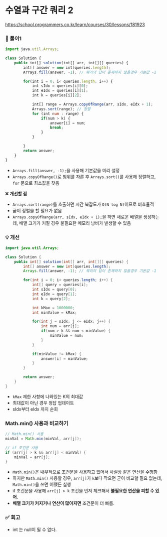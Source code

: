 # 수열과 구간 쿼리 2

https://school.programmers.co.kr/learn/courses/30/lessons/181923

### **🚀 풀이1**

```jsx
import java.util.Arrays;

class Solution {
    public int[] solution(int[] arr, int[][] queries) {
        int[] answer = new int[queries.length];
        Arrays.fill(answer, -1); // 쿼리의 답이 존재하지 않을경우 기본값 -1

        for(int i = 0; i< queries.length; i++) {
            int sIdx = queries[i][0];
            int eIdx = queries[i][1];
            int k = queries[i][2];

            int[] range = Arrays.copyOfRange(arr, sIdx, eIdx + 1);
            Arrays.sort(range); // 정렬
            for (int num : range) {
                if(num > k) {
                    answer[i] = num;
                    break;
                }
            }

        }
        return answer;
    }
}
```

- `Arrays.fill(answer, -1);`을 사용해 기본값을 미리 설정
- `Arrays.copyOfRange()`로 범위를 자른 후 `Arrays.sort()`를 사용해 정렬하고, `for` 문으로 최소값을 찾음

❌ **개선할 점**

- `Arrays.sort(range)`를 호출하면 시간 복잡도가 `O(N log N)`이므로 비효율적
- 굳이 정렬을 할 필요가 없음
- `Arrays.copyOfRange(arr, sIdx, eIdx + 1);`을 하면 새로운 배열을 생성하는데, 배열 크기가 커질 경우 불필요한 메모리 낭비가 발생할 수 있음

### **💡 개선**

```java
import java.util.Arrays;

class Solution {
    public int[] solution(int[] arr, int[][] queries) {
        int[] answer = new int[queries.length];
        Arrays.fill(answer, -1); // 쿼리의 답이 존재하지 않을경우 기본값 -1

        for(int i = 0; i< queries.length; i++) {
            int[] query = queries[i];
            int sIdx = query[0];
            int eIdx = query[1];
            int k = query[2];

            int kMax = 1000000;
            int minValue = kMax;

            for(int j = sIdx; j <= eIdx; j++) {
                int num = arr[j];
                if(num > k && num < minValue) {
                    minValue = num;
                }
            }

            if(minValue != kMax) {
                answer[i] = minValue;
            }
        }

        return answer;
    }
}
```

- `kMax` 제한 사항에 나와있는 K의 최대값
- 최대값이 아닌 경우 정답 업데이트
- sIdx부터 eIdx 까지 순회

### Math.min() 사용과 비교하기

```java
// Math.min() 사용
minVal = Math.min(minVal, arr[j]);

// if 조건문 사용
if (arr[j] > k && arr[j] < minVal) {
    minVal = arr[j];
}
```

- `Math.min()`은 내부적으로 조건문을 사용하고 있어서 사실상 같은 연산을 수행함
- 하지만 `Math.min()` 사용할 경우, `arr[j]`가 `k`보다 작으면 굳이 비교할 필요 없는데, `Math.min()`을 쓰면 어쨌든 실행
- if 조건문을 사용해 `arr[j] > k` 조건을 먼저 체크해서 **불필요한 연산을 피할 수 있어.**
- **배열 크기가 커지거나 연산이 많아지면** 조건문이 더 빠름.

### **✅ 회고**

- int 는 null이 될 수 없다.

